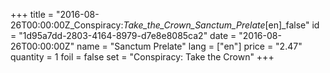 +++
title = "2016-08-26T00:00:00Z_Conspiracy:_Take_the_Crown_Sanctum_Prelate_[en]_false"
id = "1d95a7dd-2803-4164-8979-d7e8e8085ca2"
date = "2016-08-26T00:00:00Z"
name = "Sanctum Prelate"
lang = ["en"]
price = "2.47"
quantity = 1
foil = false
set = "Conspiracy: Take the Crown"
+++
